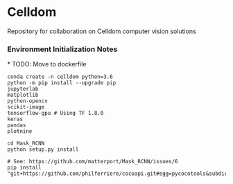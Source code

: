 # Celldom

Repository for collaboration on Celldom computer vision solutions


### Environment Initialization Notes

\* TODO: Move to dockerfile

    conda create -n celldom python=3.6
    python -m pip install --upgrade pip
    jupyterlab
    matplotlib
    python-opencv
    scikit-image
    tensorflow-gpu # Using TF 1.8.0
    keras
    pandas 
    plotnine

    cd Mask_RCNN
    python setup.py install

    # See: https://github.com/matterport/Mask_RCNN/issues/6
    pip install "git+https://github.com/philferriere/cocoapi.git#egg=pycocotools&subdirectory=PythonAPI"

